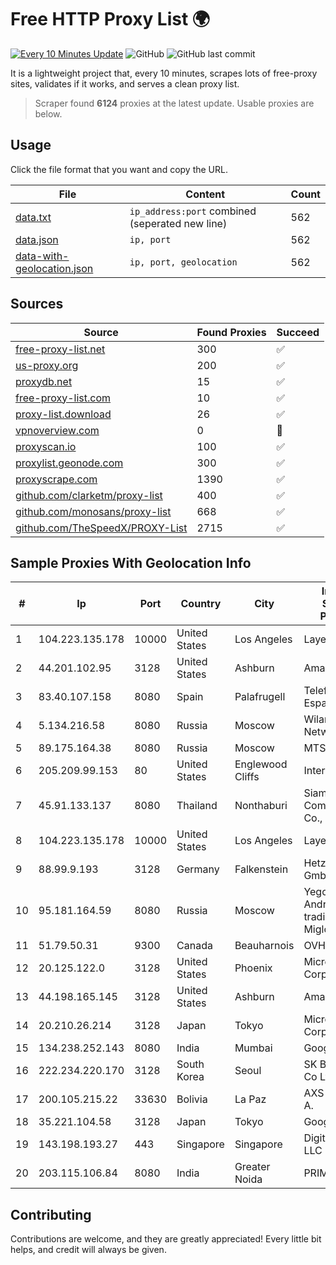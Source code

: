 
# Free HTTP Proxy List 🌍

[![Every 10 Minutes Update](https://github.com/mertguvencli/http-proxy-list/actions/workflows/main.yml/badge.svg?branch=main)](https://github.com/mertguvencli/http-proxy-list/actions/workflows/main.yml)
![GitHub](https://img.shields.io/github/license/mertguvencli/http-proxy-list)
![GitHub last commit](https://img.shields.io/github/last-commit/mertguvencli/http-proxy-list)

It is a lightweight project that, every 10 minutes, scrapes lots of free-proxy sites, validates if it works, and serves a clean proxy list.


> Scraper found **6124** proxies at the latest update. Usable proxies are below.

## Usage

Click the file format that you want and copy the URL.


|File|Content|Count|
|----|-------|-----|
|[data.txt](https://raw.githubusercontent.com/mertguvencli/http-proxy-list/main/proxy-list/data.txt)|`ip_address:port` combined (seperated new line)|562|
|[data.json](https://raw.githubusercontent.com/mertguvencli/http-proxy-list/main/proxy-list/data.json)|`ip, port`|562|
|[data-with-geolocation.json](https://raw.githubusercontent.com/mertguvencli/http-proxy-list/main/proxy-list/data-with-geolocation.json)|`ip, port, geolocation`|562|

## Sources

|Source|Found Proxies|Succeed|
|------|-------------|-------|
|[free-proxy-list.net](https://free-proxy-list.net)|300|✅|
|[us-proxy.org](https://www.us-proxy.org)|200|✅|
|[proxydb.net](http://proxydb.net)|15|✅|
|[free-proxy-list.com](https://free-proxy-list.com/?page=&port=&type%5B%5D=http&type%5B%5D=https&up_time=0&search=Search)|10|✅|
|[proxy-list.download](https://www.proxy-list.download/HTTP)|26|✅|
|[vpnoverview.com](https://vpnoverview.com/privacy/anonymous-browsing/free-proxy-servers)|0|🚫|
|[proxyscan.io](https://www.proxyscan.io)|100|✅|
|[proxylist.geonode.com](https://proxylist.geonode.com/api/proxy-list?limit=300&page=1&sort_by=lastChecked&sort_type=desc&protocols=http,https)|300|✅|
|[proxyscrape.com](https://api.proxyscrape.com/v2/?request=displayproxies&protocol=http&timeout=10000&country=all&ssl=all&anonymity=all)|1390|✅|
|[github.com/clarketm/proxy-list](https://raw.githubusercontent.com/clarketm/proxy-list/master/proxy-list-raw.txt)|400|✅|
|[github.com/monosans/proxy-list](https://raw.githubusercontent.com/monosans/proxy-list/main/proxies/http.txt)|668|✅|
|[github.com/TheSpeedX/PROXY-List](https://raw.githubusercontent.com/TheSpeedX/PROXY-List/master/http.txt)|2715|✅|


## Sample Proxies With Geolocation Info

|#|Ip|Port|Country|City|Internet Service Provider|
|-|--|----|-------|----|-------------------------|
|1|104.223.135.178|10000|United States|Los Angeles|LayerHost|
|2|44.201.102.95|3128|United States|Ashburn|Amazon.com|
|3|83.40.107.158|8080|Spain|Palafrugell|Telefonica de Espana SAU|
|4|5.134.216.58|8080|Russia|Moscow|Wiland Network Russia|
|5|89.175.164.38|8080|Russia|Moscow|MTS PJSC|
|6|205.209.99.153|80|United States|Englewood Cliffs|Interserver, Inc|
|7|45.91.133.137|8080|Thailand|Nonthaburi|Siamdata Communication Co., ltd.|
|8|104.223.135.178|10000|United States|Los Angeles|LayerHost|
|9|88.99.9.193|3128|Germany|Falkenstein|Hetzner Online GmbH|
|10|95.181.164.59|8080|Russia|Moscow|Yegor Andreevich trading as FLP Miglovets|
|11|51.79.50.31|9300|Canada|Beauharnois|OVH SAS|
|12|20.125.122.0|3128|United States|Phoenix|Microsoft Corporation|
|13|44.198.165.145|3128|United States|Ashburn|Amazon.com|
|14|20.210.26.214|3128|Japan|Tokyo|Microsoft Corporation|
|15|134.238.252.143|8080|India|Mumbai|Google LLC|
|16|222.234.220.170|3128|South Korea|Seoul|SK Broadband Co Ltd|
|17|200.105.215.22|33630|Bolivia|La Paz|AXS Bolivia S. A.|
|18|35.221.104.58|3128|Japan|Tokyo|Google LLC|
|19|143.198.193.27|443|Singapore|Singapore|DigitalOcean, LLC|
|20|203.115.106.84|8080|India|Greater Noida|PRIMENET|



## Contributing

Contributions are welcome, and they are greatly appreciated! Every
little bit helps, and credit will always be given.

